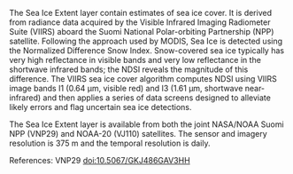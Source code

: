 The Sea Ice Extent layer contain estimates of sea ice cover. It is derived from radiance data acquired by the Visible Infrared Imaging Radiometer Suite (VIIRS) aboard the Suomi National Polar-orbiting Partnership (NPP) satellite. Following the approach used by MODIS, Sea Ice is detected using the Normalized Difference Snow Index. Snow-covered sea ice typically has very high
reflectance in visible bands and very low reflectance in the shortwave infrared bands; the NDSI reveals the magnitude of this difference. The VIIRS sea ice cover algorithm computes NDSI using VIIRS image bands I1 (0.64 µm, visible red) and I3 (1.61 µm, shortwave near-infrared) and then applies a series of data screens designed to alleviate likely errors and flag uncertain sea ice
detections.

The Sea Ice Extent layer is available from both the joint NASA/NOAA Suomi NPP (VNP29) and NOAA-20 (VJ110) satellites. The sensor and imagery resolution is 375 m and the temporal resolution is daily.

References: VNP29 [doi:10.5067/GKJ486GAV3HH](https://doi.org/10.5067/GKJ486GAV3HH)
